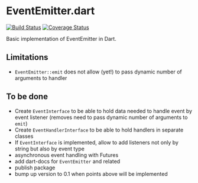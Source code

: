 # EventEmitter.dart
[![Build Status](https://travis-ci.org/eps90/event-emitter.dart.svg?branch=master)](https://travis-ci.org/eps90/event-emitter.dart)
[![Coverage Status](https://coveralls.io/repos/eps90/event-emitter.dart/badge.svg?branch=master)](https://coveralls.io/r/eps90/event-emitter.dart?branch=master)

Basic implementation of EventEmitter in Dart.

## Limitations
* `EventEmitter::emit` does not allow (yet!) to pass dynamic number of arguments to handler

## To be done
* Create `EventInterface` to be able to hold data needed to handle event by event listener (removes need to pass dynamic number of arguments to `emit`)
* Create `EventHandlerInterface` to be able to hold handlers in separate classes
* If `EventInterface` is implemented, allow to add listeners not only by string but also by event type
* asynchronous event handling with Futures
* add dart-docs for `EventEmitter` and related
* publish package
* bump up version to 0.1 when points above will be implemented
